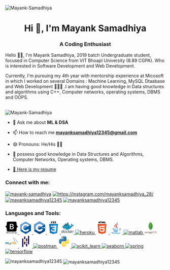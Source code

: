 <p align="left"> <img src="![image](https://user-images.githubusercontent.com/75272692/207870742-11db3804-35b4-4591-8ee5-466e5b005c41.png)" alt="Mayank-Samadhiya" /> </p>
<h1 align="center">Hi 👋, I'm Mayank Samadhiya</h1>
<h3 align="center">A Coding Enthusiast</h3>

Hello 👋🏻, I'm Mayank Samadhiya, 2019 batch Undergraduate student, focused in Computer Science from VIT Bhoapl University (8.89 CGPA). Who is interested in Software Development and Web Development.

Currently, I'm pursuing my 4th year with mentorship experience at Micosoft in which I worked on several Domains : Machine Learning, MySQL Dtaabase and Web Development 👨🏻‍💻 .I am having good knowledge in Data structures and algorithms using C++, Computer networks, operating systems, DBMS and OOPS. <br> <br>



<p align="left"> <img src="https://komarev.com/ghpvc/?username=mayanksamadhiya12345&label=Profile%20views&color=0e75b6&style=flat" alt="Mayank-Samadhiya" /> </p>

- 💬 Ask me about **ML & DSA**

- 📫 How to reach me **mayanksamadhiya12345@gmail.com**

- 😄 Pronouns: He/His 👦🏻

- 💬 possess good knowledge in Data Structures and Algorithms, Computer Networks, Operating systems, DBMS.

- [📄 Here is my resume](https://drive.google.com/file/d/13QRU5hXKAA3UEmGAfPo_LkJgnHl0sFuF/view?usp=sharing)


<h3 align="left">Connect with me:</h3>
<p align="left">
<a href="https://www.linkedin.com/in/mayank-samadhiya-6827301a7/" target="blank"><img align="center" src="https://raw.githubusercontent.com/rahuldkjain/github-profile-readme-generator/master/src/images/icons/Social/linked-in-alt.svg" alt="mayank-samadhiya" height="30" width="40" /></a>
<a href="https://instagram.com/mayanksamadhiya_28/" target="blank"><img align="center" src="https://raw.githubusercontent.com/rahuldkjain/github-profile-readme-generator/master/src/images/icons/Social/instagram.svg" alt="https://instagram.com/mayanksamadhiya_28/" height="30" width="40" /></a>
<a href="https://leetcode.com/mayanksamadhiya12345/" target="blank"><img align="center" src="https://raw.githubusercontent.com/rahuldkjain/github-profile-readme-generator/master/src/images/icons/Social/leet-code.svg" alt="mayanksamadhiya12345" height="30" width="40" /></a>
<a href="https://auth.geeksforgeeks.org/user/mayanksamadhiya12345/profile" target="blank"><img align="center" src="https://raw.githubusercontent.com/rahuldkjain/github-profile-readme-generator/master/src/images/icons/Social/geeks-for-geeks.svg" alt="mayanksamadhiya12345" height="30" width="40" /></a>
</p>

<h3 align="left">Languages and Tools:</h3>
<p align="left"> <a href="https://getbootstrap.com" target="_blank" rel="noreferrer"> <img src="https://raw.githubusercontent.com/devicons/devicon/master/icons/bootstrap/bootstrap-plain-wordmark.svg" alt="bootstrap" width="40" height="40"/> </a> <a href="https://www.cprogramming.com/" target="_blank" rel="noreferrer"> <img src="https://raw.githubusercontent.com/devicons/devicon/master/icons/c/c-original.svg" alt="c" width="40" height="40"/> </a> <a href="https://www.w3schools.com/cpp/" target="_blank" rel="noreferrer"> <img src="https://raw.githubusercontent.com/devicons/devicon/master/icons/cplusplus/cplusplus-original.svg" alt="cplusplus" width="40" height="40"/> </a> <a href="https://www.w3schools.com/css/" target="_blank" rel="noreferrer"> <img src="https://raw.githubusercontent.com/devicons/devicon/master/icons/css3/css3-original-wordmark.svg" alt="css3" width="40" height="40"/> <a href="https://www.docker.com/" target="_blank" rel="noreferrer"> <img src="https://raw.githubusercontent.com/devicons/devicon/master/icons/docker/docker-original-wordmark.svg" alt="docker" width="40" height="40"/> </a> <a href="https://heroku.com" target="_blank" rel="noreferrer"> <img src="https://www.vectorlogo.zone/logos/heroku/heroku-icon.svg" alt="heroku" width="40" height="40"/> </a> <a href="https://www.w3.org/html/" target="_blank" rel="noreferrer"> <img src="https://raw.githubusercontent.com/devicons/devicon/master/icons/html5/html5-original-wordmark.svg" alt="html5" width="40" height="40"/> </a> <a href="https://www.java.com" target="_blank" rel="noreferrer"> <img src="https://raw.githubusercontent.com/devicons/devicon/master/icons/java/java-original.svg" alt="java" width="40" height="40"/> </a> <a href="https://www.mathworks.com/" target="_blank" rel="noreferrer"> <img src="https://upload.wikimedia.org/wikipedia/commons/2/21/Matlab_Logo.png" alt="matlab" width="40" height="40"/> </a> <a href="https://www.mongodb.com/" target="_blank" rel="noreferrer"> <img src="https://raw.githubusercontent.com/devicons/devicon/master/icons/mongodb/mongodb-original-wordmark.svg" alt="mongodb" width="40" height="40"/> </a> <a href="https://www.mysql.com/" target="_blank" rel="noreferrer"> <img src="https://raw.githubusercontent.com/devicons/devicon/master/icons/mysql/mysql-original-wordmark.svg" alt="mysql" width="40" height="40"/> </a> <a href="https://pandas.pydata.org/" target="_blank" rel="noreferrer"> <img src="https://raw.githubusercontent.com/devicons/devicon/2ae2a900d2f041da66e950e4d48052658d850630/icons/pandas/pandas-original.svg" alt="pandas" width="40" height="40"/> </a> <a href="https://postman.com" target="_blank" rel="noreferrer"> <img src="https://www.vectorlogo.zone/logos/getpostman/getpostman-icon.svg" alt="postman" width="40" height="40"/> </a> <a href="https://www.python.org" target="_blank" rel="noreferrer"> <img src="https://raw.githubusercontent.com/devicons/devicon/master/icons/python/python-original.svg" alt="python" width="40" height="40"/> </a> <a href="https://scikit-learn.org/" target="_blank" rel="noreferrer"> <img src="https://upload.wikimedia.org/wikipedia/commons/0/05/Scikit_learn_logo_small.svg" alt="scikit_learn" width="40" height="40"/> </a> <a href="https://seaborn.pydata.org/" target="_blank" rel="noreferrer"> <img src="https://seaborn.pydata.org/_images/logo-mark-lightbg.svg" alt="seaborn" width="40" height="40"/> </a> </a> <a href="https://spring.io/" target="_blank" rel="noreferrer"> <img src="https://www.vectorlogo.zone/logos/springio/springio-icon.svg" alt="spring" width="40" height="40"/> </a> <a href="https://www.tensorflow.org" target="_blank" rel="noreferrer"> <img src="https://www.vectorlogo.zone/logos/tensorflow/tensorflow-icon.svg" alt="tensorflow" width="40" height="40"/> </a> </p>
<p>
  
<img align="left" src="https://github-readme-stats.vercel.app/api/top-langs?username=mayanksamadhiya12345&show_icons=true&locale=en&layout=compact" alt="mayanksamadhiya12345" /></p>

<p>&nbsp;<img align="center" src="https://github-readme-stats.vercel.app/api?username=mayanksamadhiya12345&show_icons=true&locale=en" alt="mayanksamadhiya12345" /></p>
